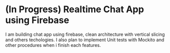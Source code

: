 # (In Progress) Realtime Chat App using Firebase

I am building chat app using firebase, clean architecture with vertical slicing and others techologies. I also plan to implement Unit tests with  Mockito and other procedures when i finish each features.

